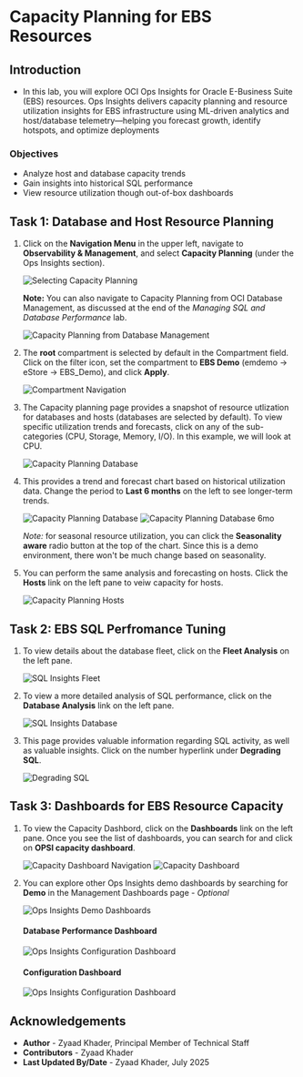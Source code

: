 # Capacity Planning for EBS Resources

## Introduction
* In this lab, you will explore OCI Ops Insights for Oracle E-Business Suite (EBS) resources. Ops Insights delivers capacity planning and resource utilization insights for EBS infrastructure using ML-driven analytics and host/database telemetry—helping you forecast growth, identify hotspots, and optimize deployments

### Objectives

* Analyze host and database capacity trends
* Gain insights into historical SQL performance
* View resource utilization though out-of-box dashboards

## Task 1: Database and Host Resource Planning

1. Click on the **Navigation Menu** in the upper left, navigate to **Observability & Management**, and select **Capacity Planning** (under the Ops Insights section). 

    ![Selecting Capacity Planning](./images/setup/ops-insights-nav.png " ")

    **Note:** You can also navigate to Capacity Planning from OCI Database Management, as discussed at the end of the *Managing SQL and Database Performance* lab.

    ![Capacity Planning from Database Management](./images/setup/ops-insights-nav-dbm.png " ")

2. The **root** compartment is selected by default in the Compartment field. Click on the filter icon, set the compartment to **EBS Demo** (emdemo -> eStore -> EBS_Demo), and click **Apply**.

    ![Compartment Navigation](./images/setup/ops-insights-compartment.png " ")

3. The Capacity planning page provides a snapshot of resource utlization for databases and hosts (databases are selected by default). To view specific utilization trends and forecasts, click on any of the sub-categories (CPU, Storage, Memory, I/O). In this example, we will look at CPU.

    ![Capacity Planning Database](./images/capacity-planning/capacity-planning-db.png " ")

3. This provides a trend and forecast chart based on historical utilization data. Change the period to **Last 6 months** on the left to see longer-term trends. 

    ![Capacity Planning Database](./images/capacity-planning/capacity-planning-db-cpu.png " ")
    ![Capacity Planning Database 6mo](./images/capacity-planning/capacity-planning-db-cpu-6mo.png " ")

    *Note:* for seasonal resource utilization, you can click the **Seasonality aware** radio button at the top of the chart. Since this is a demo environment, there won't be much change based on seasonality. 

4. You can perform the same analysis and forecasting on hosts. Click the **Hosts** link on the left pane to veiw capacity for hosts.

    ![Capacity Planning Hosts](./images/capacity-planning/capacity-planning-host.png " ")

## Task 2: EBS SQL Perfromance Tuning

1. To view details about the database fleet, click on the **Fleet Analysis** on the left pane.

    ![SQL Insights Fleet](./images/sql-insights/sql-insights-fleet.png " ")

2. To view a more detailed analysis of SQL performance, click on the **Database Analysis** link on the left pane.

    ![SQL Insights Database](./images/sql-insights/sql-insights-db-analysis.png " ")

3. This page provides valuable information regarding SQL activity, as well as valuable insights. Click on the number hyperlink under **Degrading SQL**.

    ![Degrading SQL](./images/sql-insights/degrading-sql.png " ")

## Task 3: Dashboards for EBS Resource Capacity

1. To view the Capacity Dashbord, click on the **Dashboards** link on the left pane. Once you see the list of dashboards, you can search for and click on **OPSI capacity dashboard**.

    ![Capacity Dashboard Navigation](./images/capacity-planning/capacity-dashboard-nav.png " ")
    ![Capacity Dashboard](./images/capacity-planning/capacity-dashboard.png " ")

2. You can explore other Ops Insights demo dashboards by searching for **Demo** in the Management Dashboards page - *Optional*

    ![Ops Insights Demo Dashboards](./images/capacity-planning/ops-insights-demo-dashboards.png " ")

    #### Database Performance Dashboard

    ![Ops Insights Configuration Dashboard](./images/capacity-planning/demo-database-performance-dashboard.png " ")

    #### Configuration Dashboard

    ![Ops Insights Configuration Dashboard](./images/capacity-planning/demo-configuration-dashboard.png " ")


## Acknowledgements

* **Author** - Zyaad Khader, Principal Member of Technical Staff
* **Contributors** - Zyaad Khader
* **Last Updated By/Date** - Zyaad Khader, July 2025